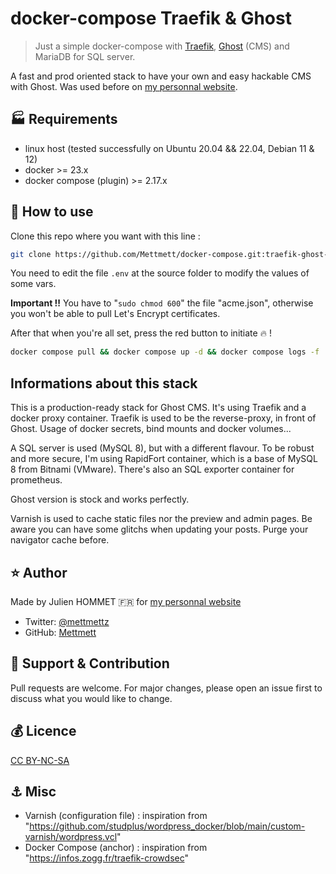
# docker-compose Traefik & Ghost

> Just a simple docker-compose with [Traefik](https://traefik.io/), [Ghost](https://ghost.org/) (CMS) and MariaDB for SQL server.

A fast and prod oriented stack to have your own and easy hackable CMS with Ghost. Was used before on [my personnal website](https://j.hommet.net).

## :factory: Requirements

* linux host (tested successfully on Ubuntu 20.04 && 22.04, Debian 11 & 12)
* docker >= 23.x
* docker compose (plugin) >= 2.17.x

## :rocket: How to use

Clone this repo where you want with this line :

```bash
git clone https://github.com/Mettmett/docker-compose.git:traefik-ghost-sql/
```

You need to edit the file `.env` at the source folder to modify the values of some vars.

**Important !!** You have to "`sudo chmod 600`" the file "acme.json", otherwise you won't be able to pull Let's Encrypt certificates.

After that when you're all set, press the red button to initiate :fire: !

```bash
docker compose pull && docker compose up -d && docker compose logs -f
```

## Informations about this stack

This is a production-ready stack for Ghost CMS. It's using Traefik and a docker proxy container. Traefik is used to be the reverse-proxy, in front of Ghost. Usage of docker secrets, bind mounts and docker volumes...

A SQL server is used (MySQL 8), but with a different flavour. To be robust and more secure, I'm using RapidFort container, which is a base of MySQL 8 from Bitnami (VMware). There's also an SQL exporter container for prometheus.

Ghost version is stock and works perfectly.

Varnish is used to cache static files nor the preview and admin pages. Be aware you can have some glitchs when updating your posts. Purge your navigator cache before.

## :star: Author

Made by Julien HOMMET :fr: for [my personnal website](https://j.hommet.net)

* Twitter: [@mettmettz](https://twitter.com/mettmettz)
* GitHub: [Mettmett](https://github.com/Mettmett)

## :wrench: Support & Contribution

Pull requests are welcome. For major changes, please open an issue first to discuss what you would like to change.

## :moneybag: Licence

[CC BY-NC-SA](https://creativecommons.org/licenses/by-nc-sa/4.0)

## :anchor: Misc

- Varnish (configuration file) : inspiration from "https://github.com/studplus/wordpress_docker/blob/main/custom-varnish/wordpress.vcl"
- Docker Compose (anchor) : inspiration from "https://infos.zogg.fr/traefik-crowdsec"
